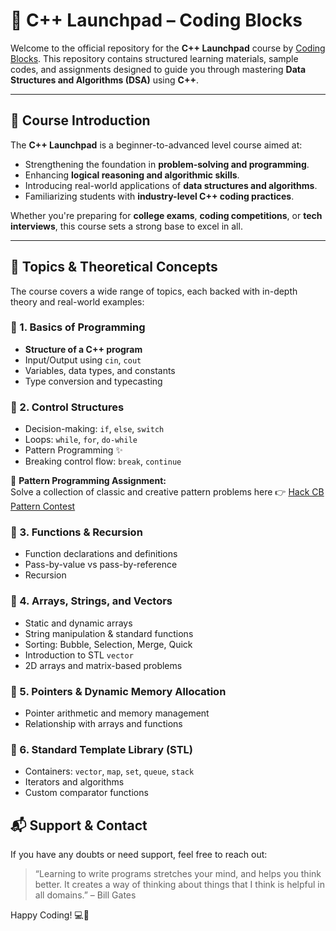 # 🚀 C++ Launchpad – Coding Blocks

Welcome to the official repository for the **C++ Launchpad** course by [Coding Blocks](https://codingblocks.com). This repository contains structured learning materials, sample codes, and assignments designed to guide you through mastering **Data Structures and Algorithms (DSA)** using **C++**.

---

## 📖 Course Introduction

The **C++ Launchpad** is a beginner-to-advanced level course aimed at:

- Strengthening the foundation in **problem-solving and programming**.
- Enhancing **logical reasoning and algorithmic skills**.
- Introducing real-world applications of **data structures and algorithms**.
- Familiarizing students with **industry-level C++ coding practices**.

Whether you're preparing for **college exams**, **coding competitions**, or **tech interviews**, this course sets a strong base to excel in all.

---

## 🧠 Topics & Theoretical Concepts

The course covers a wide range of topics, each backed with in-depth theory and real-world examples:

### 🔹 1. Basics of Programming
- **Structure of a C++ program**
- Input/Output using `cin`, `cout`
- Variables, data types, and constants
- Type conversion and typecasting

### 🔹 2. Control Structures
- Decision-making: `if`, `else`, `switch`
- Loops: `while`, `for`, `do-while`
- Pattern Programming ✨
- Breaking control flow: `break`, `continue`

📌 **Pattern Programming Assignment:**  
Solve a collection of classic and creative pattern problems here 👉 [Hack CB Pattern Contest](https://hack.codingblocks.com/app/contests/7843)

### 🔹 3. Functions & Recursion
- Function declarations and definitions
- Pass-by-value vs pass-by-reference
- Recursion

### 🔹 4. Arrays, Strings, and Vectors
- Static and dynamic arrays
- String manipulation & standard functions
- Sorting: Bubble, Selection, Merge, Quick
- Introduction to STL `vector`
- 2D arrays and matrix-based problems

### 🔹 5. Pointers & Dynamic Memory Allocation
- Pointer arithmetic and memory management
- Relationship with arrays and functions

### 🔹 6. Standard Template Library (STL)
- Containers: `vector`, `map`, `set`, `queue`, `stack`
- Iterators and algorithms
- Custom comparator functions

## 📬 Support & Contact

If you have any doubts or need support, feel free to reach out:
> “Learning to write programs stretches your mind, and helps you think better. It creates a way of thinking about things that I think is helpful in all domains.” – Bill Gates

Happy Coding! 💻🚀
